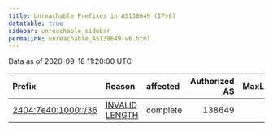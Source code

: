 ```yaml
---
title: Unreachable Prefixes in AS138649 (IPv6)
datatable: true
sidebar: unreachable_sidebar
permalink: unreachable_AS138649-v6.html
---
```


Data as of 2020-09-18 11:20:00 UTC


<div class="datatable-begin"></div>

| Prefix                                                           | Reason                                                                                                         | affected   |   Authorized AS |   MaxLength | Anchor                                       |   unreachable /48s |
|:-----------------------------------------------------------------|:---------------------------------------------------------------------------------------------------------------|:-----------|----------------:|------------:|:---------------------------------------------|-------------------:|
| [2404:7e40:1000::/36](https://stat.ripe.net/2404:7e40:1000::/36) | [INVALID LENGTH](https://rpki-validator.ripe.net/announcement-preview?asn=AS138649&prefix=2404:7e40:1000::/36) | complete   |          138649 |          32 | [APNIC](unreachable_APNIC_RPKI_Root-v6.html) |               4096 |

<div class="datatable-end"></div>